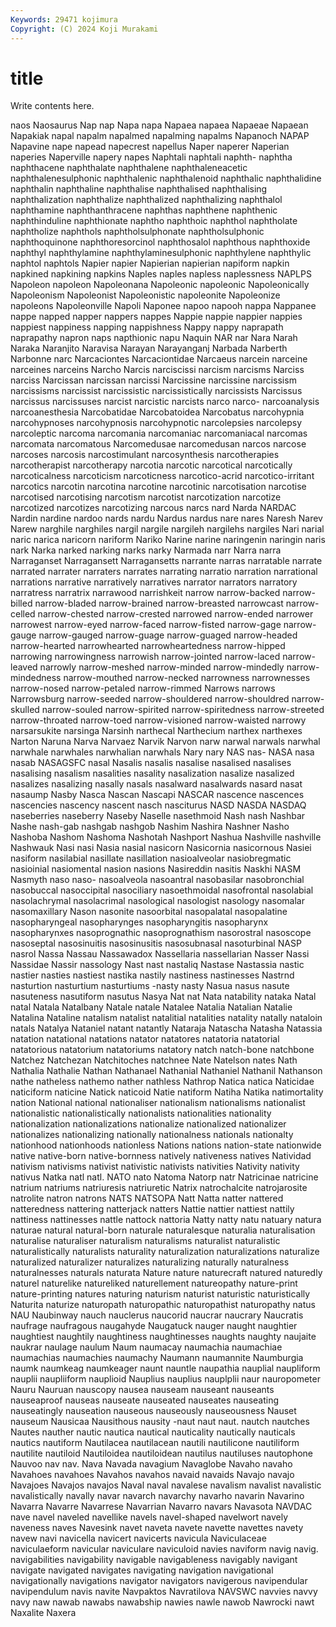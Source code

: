 ```yaml
---
Keywords: 29471 kojimura
Copyright: (C) 2024 Koji Murakami
---
```


# title

Write contents here.



naos Naosaurus Nap nap Napa napa
Napaea napaea Napaeae Napaean Napakiak napal napalm napalmed napalming napalms
Napanoch NAPAP Napavine nape napead napecrest napellus Naper naperer Naperian
naperies Naperville napery napes Naphtali naphtali naphth- naphtha naphthacene naphthalate
naphthalene naphthaleneacetic naphthalenesulphonic naphthalenic naphthalenoid naphthalic naphthalidine naphthalin naphthaline naphthalise
naphthalised naphthalising naphthalization naphthalize naphthalized naphthalizing naphthalol naphthamine naphthanthracene naphthas
naphthene naphthenic naphthinduline naphthionate naphtho naphthoic naphthol naphtholate naphtholize naphthols
naphtholsulphonate naphtholsulphonic naphthoquinone naphthoresorcinol naphthosalol naphthous naphthoxide naphthyl naphthylamine naphthylaminesulphonic
naphthylene naphthylic naphtol naphtols Napier napier Napierian napierian napiform napkin
napkined napkining napkins Naples naples napless naplessness NAPLPS Napoleon napoleon
Napoleonana Napoleonic napoleonic Napoleonically Napoleonism Napoleonist Napoleonistic napoleonite Napoleonize napoleons
Napoleonville Napoli Naponee napoo napooh nappa Nappanee nappe napped napper
nappers nappes Nappie nappie nappier nappies nappiest nappiness napping nappishness
Nappy nappy naprapath naprapathy napron naps napthionic napu Naquin NAR
nar Nara Narah Naraka Naranjito Naravisa Narayan Narayanganj Narbada Narberth
Narbonne narc Narcaciontes Narcaciontidae Narcaeus narcein narceine narceines narceins Narcho
Narcis narciscissi narcism narcisms Narciss narciss Narcissan narcissan narcissi Narcissine
narcissine narcissism narcissisms narcissist narcissistic narcissistically narcissists Narcissus narcissus narcissuses
narcist narcistic narcists narco narco- narcoanalysis narcoanesthesia Narcobatidae Narcobatoidea Narcobatus
narcohypnia narcohypnoses narcohypnosis narcohypnotic narcolepsies narcolepsy narcoleptic narcoma narcomania narcomaniac
narcomaniacal narcomas narcomata narcomatous Narcomedusae narcomedusan narcos narcose narcoses narcosis
narcostimulant narcosynthesis narcotherapies narcotherapist narcotherapy narcotia narcotic narcotical narcotically narcoticalness
narcoticism narcoticness narcotico-acrid narcotico-irritant narcotics narcotin narcotina narcotine narcotinic narcotisation
narcotise narcotised narcotising narcotism narcotist narcotization narcotize narcotized narcotizes narcotizing
narcous narcs nard Narda NARDAC Nardin nardine nardoo nards nardu
Nardus nardus nare nares Naresh Narev Narew narghile narghiles nargil
nargile nargileh nargilehs nargiles Nari narial naric narica naricorn nariform
Nariko Narine narine naringenin naringin naris nark Narka narked narking
narks narky Narmada narr Narra narra Narraganset Narragansett Narragansetts narrante
narras narratable narrate narrated narrater narraters narrates narrating narratio narration
narrational narrations narrative narratively narratives narrator narrators narratory narratress narratrix
narrawood narrishkeit narrow narrow-backed narrow-billed narrow-bladed narrow-brained narrow-breasted narrowcast narrow-celled
narrow-chested narrow-crested narrowed narrow-ended narrower narrowest narrow-eyed narrow-faced narrow-fisted narrow-gage
narrow-gauge narrow-gauged narrow-guage narrow-guaged narrow-headed narrow-hearted narrowhearted narrowheartedness narrow-hipped narrowing
narrowingness narrowish narrow-jointed narrow-laced narrow-leaved narrowly narrow-meshed narrow-minded narrow-mindedly narrow-mindedness
narrow-mouthed narrow-necked narrowness narrownesses narrow-nosed narrow-petaled narrow-rimmed Narrows narrows Narrowsburg
narrow-seeded narrow-shouldered narrow-shouldred narrow-skulled narrow-souled narrow-spirited narrow-spiritedness narrow-streeted narrow-throated narrow-toed
narrow-visioned narrow-waisted narrowy narsarsukite narsinga Narsinh narthecal Narthecium narthex narthexes
Narton Naruna Narva Narvaez Narvik Narvon narw narwal narwals narwhal
narwhale narwhales narwhalian narwhals Nary nary NAS nas- NASA nasa
nasab NASAGSFC nasal Nasalis nasalis nasalise nasalised nasalises nasalising nasalism
nasalities nasality nasalization nasalize nasalized nasalizes nasalizing nasally nasals nasalward
nasalwards nasard nasat nasaump Nasby Nasca Nascan Nascapi NASCAR nascence
nascences nascencies nascency nascent nasch nasciturus NASD NASDA NASDAQ naseberries
naseberry Naseby Naselle nasethmoid Nash nash Nashbar Nashe nash-gab nashgab
nashgob Nashim Nashira Nashner Nasho Nashoba Nashom Nashoma Nashotah Nashport
Nashua Nashville nashville Nashwauk Nasi nasi Nasia nasial nasicorn Nasicornia
nasicornous Nasiei nasiform nasilabial nasillate nasillation nasioalveolar nasiobregmatic nasioinial nasiomental
nasion nasions Nasireddin nasitis Naskhi NASM Nasmyth naso naso- nasoalveola
nasoantral nasobasilar nasobronchial nasobuccal nasoccipital nasociliary nasoethmoidal nasofrontal nasolabial nasolachrymal
nasolacrimal nasological nasologist nasology nasomalar nasomaxillary Nason nasonite nasoorbital nasopalatal
nasopalatine nasopharyngeal nasopharynges nasopharyngitis nasopharynx nasopharynxes nasoprognathic nasoprognathism nasorostral nasoscope
nasoseptal nasosinuitis nasosinusitis nasosubnasal nasoturbinal NASP nasrol Nassa Nassau Nassawadox
Nassellaria nassellarian Nasser Nassi Nassidae Nassir nassology Nast nast nastaliq
Nastase Nastassia nastic nastier nasties nastiest nastika nastily nastiness nastinesses
Nastrnd nasturtion nasturtium nasturtiums -nasty nasty Nasua nasus nasute nasuteness
nasutiform nasutus Nasya Nat nat Nata natability nataka Natal natal
Natala Natalbany Natale natale Natalee Natalia Natalian Natalie Natalina Nataline
natalism natalist natalitial natalities natality natally nataloin natals Natalya Nataniel
natant natantly Nataraja Natascha Natasha Natassia natation natational natations natator
natatores natatoria natatorial natatorious natatorium natatoriums natatory natch natch-bone natchbone
Natchez Natchezan Natchitoches natchnee Nate Natelson nates Nath Nathalia Nathalie
Nathan Nathanael Nathanial Nathaniel Nathanil Nathanson nathe natheless nathemo nather
nathless Nathrop Natica natica Naticidae naticiform naticine Natick naticoid Natie
natiform Natiha Natika natimortality nation National national nationaliser nationalism nationalisms
nationalist nationalistic nationalistically nationalists nationalities nationality nationalization nationalizations nationalize nationalized
nationalizer nationalizes nationalizing nationally nationalness nationals nationalty nationhood nationhoods nationless
Nations nations nation-state nationwide native native-born native-bornness natively nativeness natives
Natividad nativism nativisms nativist nativistic nativists nativities Nativity nativity nativus
Natka natl natl. NATO nato Natoma Natorp natr Natricinae natricine
natrium natriums natriuresis natriuretic Natrix natrochalcite natrojarosite natrolite natron natrons
NATS NATSOPA Natt Natta natter nattered natteredness nattering natterjack natters
Nattie nattier nattiest nattily nattiness nattinesses nattle nattock nattoria Natty
natty natu natuary natura naturae natural natural-born naturale naturalesque naturalia
naturalisation naturalise naturaliser naturalism naturalisms naturalist naturalistic naturalistically naturalists naturality
naturalization naturalizations naturalize naturalized naturalizer naturalizes naturalizing naturally naturalness naturalnesses
naturals naturata Nature nature naturecraft natured naturedly naturel naturelike natureliked
naturellement natureopathy nature-print nature-printing natures naturing naturism naturist naturistic naturistically
Naturita naturize naturopath naturopathic naturopathist naturopathy natus NAU Naubinway nauch
nauclerus naucorid naucrar naucrary Naucratis naufrage naufragous naugahyde Naugatuck nauger
naught naughtier naughtiest naughtily naughtiness naughtinesses naughts naughty naujaite naukrar
naulage naulum Naum naumacay naumachia naumachiae naumachias naumachies naumachy Naumann
naumannite Naumburgia naumk naumkeag naumkeager naunt nauntle naupathia nauplial naupliform
nauplii naupliiform nauplioid Nauplius nauplius nauplplii naur nauropometer Nauru Nauruan
nauscopy nausea nauseam nauseant nauseants nauseaproof nauseas nauseate nauseated nauseates
nauseating nauseatingly nauseation nauseous nauseously nauseousness Nauset nauseum Nausicaa Nausithous
nausity -naut naut naut. nautch nautches Nautes nauther nautic nautica
nautical nauticality nautically nauticals nautics nautiform Nautilacea nautilacean nautili nautilicone
nautiliform nautilite nautiloid Nautiloidea nautiloidean nautilus nautiluses nautophone Nauvoo nav
nav. Nava Navada navagium Navaglobe Navaho navaho Navahoes navahoes Navahos
navahos navaid navaids Navajo navajo Navajoes Navajos navajos Naval naval
navalese navalism navalist navalistic navalistically navally navar navarch navarchy navarho
navarin Navarino Navarra Navarre Navarrese Navarrian Navarro navars Navasota NAVDAC
nave navel naveled navellike navels navel-shaped navelwort navely naveness naves
Navesink navet naveta navete navette navettes navety navew navi navicella
navicert navicerts navicula Naviculaceae naviculaeform navicular naviculare naviculoid navies naviform
navig navig. navigabilities navigability navigable navigableness navigably navigant navigate navigated
navigates navigating navigation navigational navigationally navigations navigator navigators navigerous navipendular
navipendulum navis navite Navpaktos Navratilova NAVSWC navvies navvy navy naw
nawab nawabs nawabship nawies nawle nawob Nawrocki nawt Naxalite Naxera
